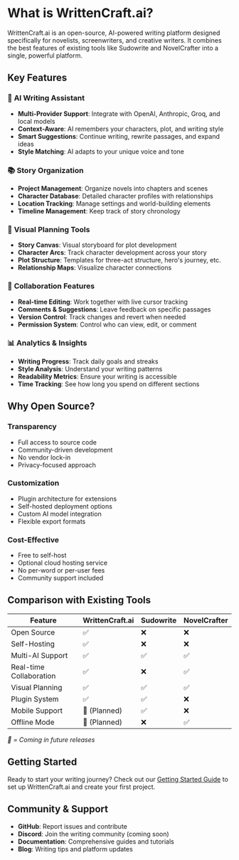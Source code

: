 # What is WrittenCraft.ai?

WrittenCraft.ai is an open-source, AI-powered writing platform designed specifically for novelists, screenwriters, and creative writers. It combines the best features of existing tools like Sudowrite and NovelCrafter into a single, powerful platform.

## Key Features

### 🤖 **AI Writing Assistant**
- **Multi-Provider Support**: Integrate with OpenAI, Anthropic, Groq, and local models
- **Context-Aware**: AI remembers your characters, plot, and writing style
- **Smart Suggestions**: Continue writing, rewrite passages, and expand ideas
- **Style Matching**: AI adapts to your unique voice and tone

### 📚 **Story Organization**
- **Project Management**: Organize novels into chapters and scenes
- **Character Database**: Detailed character profiles with relationships
- **Location Tracking**: Manage settings and world-building elements
- **Timeline Management**: Keep track of story chronology

### 🎨 **Visual Planning Tools**
- **Story Canvas**: Visual storyboard for plot development
- **Character Arcs**: Track character development across your story
- **Plot Structure**: Templates for three-act structure, hero's journey, etc.
- **Relationship Maps**: Visualize character connections

### 👥 **Collaboration Features**
- **Real-time Editing**: Work together with live cursor tracking
- **Comments & Suggestions**: Leave feedback on specific passages
- **Version Control**: Track changes and revert when needed
- **Permission System**: Control who can view, edit, or comment

### 📊 **Analytics & Insights**
- **Writing Progress**: Track daily goals and streaks
- **Style Analysis**: Understand your writing patterns
- **Readability Metrics**: Ensure your writing is accessible
- **Time Tracking**: See how long you spend on different sections

## Why Open Source?

### **Transparency**
- Full access to source code
- Community-driven development  
- No vendor lock-in
- Privacy-focused approach

### **Customization**
- Plugin architecture for extensions
- Self-hosted deployment options
- Custom AI model integration
- Flexible export formats

### **Cost-Effective**
- Free to self-host
- Optional cloud hosting service
- No per-word or per-user fees
- Community support included

## Comparison with Existing Tools

| Feature | WrittenCraft.ai | Sudowrite | NovelCrafter |
|---------|-----------------|-----------|--------------|
| Open Source | ✅ | ❌ | ❌ |
| Self-Hosting | ✅ | ❌ | ❌ |
| Multi-AI Support | ✅ | ✅ | ✅ |
| Real-time Collaboration | ✅ | ❌ | ✅ |
| Visual Planning | ✅ | ✅ | ✅ |
| Plugin System | ✅ | ✅ | ❌ |
| Mobile Support | 🔄 (Planned) | ✅ | ❌ |
| Offline Mode | 🔄 (Planned) | ❌ | ✅ |

*🔄 = Coming in future releases*

## Getting Started

Ready to start your writing journey? Check out our [Getting Started Guide](./getting-started.md) to set up WrittenCraft.ai and create your first project.

## Community & Support

- **GitHub**: Report issues and contribute
- **Discord**: Join the writing community (coming soon)
- **Documentation**: Comprehensive guides and tutorials
- **Blog**: Writing tips and platform updates